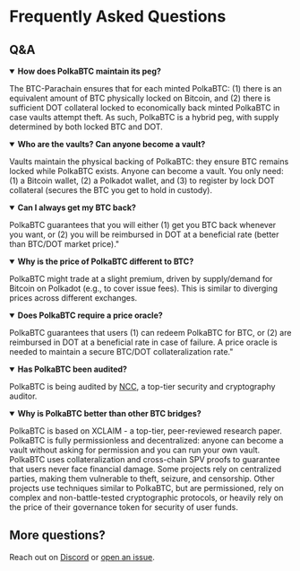 # Frequently Asked Questions
## Q&A

<details open>
<summary><b>How does PolkaBTC maintain its peg?</b></summary>

The BTC-Parachain ensures that for each minted PolkaBTC: (1) there is an equivalent amount of BTC physically locked on Bitcoin, and (2) there is sufficient DOT collateral locked to economically back minted PolkaBTC in case vaults attempt theft. As such, PolkaBTC is a hybrid peg, with supply determined by both locked BTC and DOT.
</details>

<details open>
<summary><b>Who are the vaults? Can anyone become a vault?</b></summary>

Vaults maintain the physical backing of PolkaBTC: they ensure BTC remains locked while PolkaBTC exists. Anyone can become a vault. You only need: (1) a Bitcoin wallet, (2) a Polkadot wallet, and (3) to register by lock DOT collateral (secures the BTC you get to hold in custody).
</details>

<details open>
<summary><b>Can I always get my BTC back?</b></summary>

PolkaBTC guarantees that you will either (1) get you BTC back whenever you want, or (2) you will be reimbursed in DOT at a beneficial rate (better than BTC/DOT market price)."
</details>

<details open>
<summary><b>Why is the price of PolkaBTC different to BTC?</b></summary>

PolkaBTC might trade at a slight premium, driven by supply/demand for Bitcoin on Polkadot (e.g., to cover issue fees). This is similar to diverging prices across different exchanges.
</details>

<details open>
<summary><b>Does PolkaBTC require a price oracle?</b></summary>

PolkaBTC guarantees that users (1) can redeem PolkaBTC for BTC, or (2) are reimbursed in DOT at a beneficial rate in case of failure. A price oracle is needed to maintain a secure BTC/DOT collateralization rate."
</details>

<details open>
<summary><b>Has PolkaBTC been audited?</b></summary>

PolkaBTC is being audited by [NCC](https://www.nccgroup.com/), a top-tier security and cryptography auditor. 
</details>

<details open>
<summary><b>Why is PolkaBTC better than other BTC bridges?</b></summary>

PolkaBTC is based on XCLAIM - a top-tier, peer-reviewed research paper. PolkaBTC is fully permissionless and decentralized: anyone can become a vault without asking for permission and you can run your own vault. PolkaBTC uses collateralization and cross-chain SPV proofs to guarantee that users never face financial damage.  Some projects rely on centralized parties, making them vulnerable to theft, seizure, and censorship. Other projects use techniques similar to PolkaBTC, but are permissioned, rely on complex and non-battle-tested cryptographic protocols, or heavily rely on the price of their governance token for security of user funds.
</details>

## More questions?

Reach out on [Discord](https://discord.gg/FUbExrmv) or [open an issue](https://github.com/interlay/polkabtc-docs/issues).
